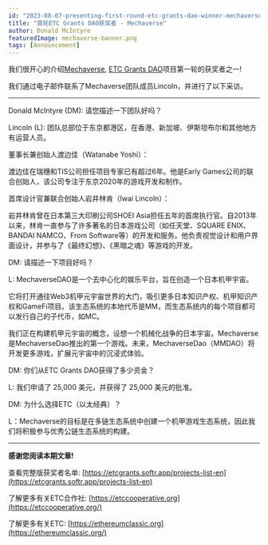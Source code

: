 ```yaml
---
id: "2023-08-07-presenting-first-round-etc-grants-dao-winner-mechaverse-cn"
title: "首轮ETC Grants DAO获奖者 - Mechaverse"
author: Donald McIntyre
featuredImage: mechaverse-banner.png
tags: [Announcement]
---
```


我们很开心的介绍[Mechaverse](https://etcgrants.softr.app/project-details-en?recordId=recSTW5H2tIpI8RQo), [ETC Grants DAO](https://etcgrantsdao.io/)项目第一轮的获奖者之一!

我们通过电子邮件联系了Mechaverse团队成员Lincoln，并进行了以下采访。

---
Donald McIntyre (DM): 请您描述一下团队好吗？

Lincoln (L): 团队总部位于东京都港区，在香港、新加坡、伊斯坦布尔和其他地方有运营人员。

董事长兼创始人渡边佳（Watanabe Yoshi）：

渡边佳在瑞穗和TIS公司担任项目专家已有超过6年。他是Early Games公司的联合创始人，该公司专注于东京2020年的游戏开发和制作。

首席设计官兼联合创始人岩井林肯（Iwai Lincoln）：

岩井林肯曾在日本第三大印刷公司SHOEI Asia担任五年的首席执行官。自2013年以来，林肯一直参与了许多著名的日本游戏公司（如任天堂、SQUARE ENIX、BANDAI NAMCO、From Software等）的开发和服务。他负责视觉设计和用户界面设计，并参与了《最终幻想》、《黑暗之魂》等游戏的开发。

DM: 请描述一下项目好吗？

L: MechaverseDAO是一个去中心化的娱乐平台，旨在创造一个日本机甲宇宙。

它将打开通往Web3机甲元宇宙世界的大门，吸引更多日本知识产权、机甲知识产权和GameFi项目。该生态系统的本地代币是MM，而生态系统内的每个项目都可以发行自己的子代币，如MC。

我们正在构建机甲元宇宙的概念，设想一个机械化战争的日本宇宙。Mechaverse是MechaverseDao推出的第一个游戏。未来，MechaverseDao（MMDAO）将开发更多游戏，扩展元宇宙中的沉浸式体验。

DM: 你们从ETC Grants DAO获得了多少资金？

L: 我们申请了 25,000 美元，并获得了 25,000 美元的批准。

DM: 为什么选择ETC（以太经典）？

L：Mechaverse的目标是在多链生态系统中创建一个机甲游戏生态系统，因此我们将积极参与优秀公链生态系统的构建。

---

**感谢您阅读本期文章!**

查看完整版获奖者名单: [https://etcgrants.softr.app/projects-list-en](https://etcgrants.softr.app/projects-list-en)

了解更多有关ETC合作社:  [https://etccooperative.org](https://etccooperative.org/)

了解更多有关ETC:  [https://ethereumclassic.org](https://ethereumclassic.org/)
